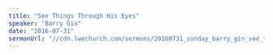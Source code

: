 ```yaml
---
title: "See Things Through His Eyes"
speaker: "Barry Gin"
date: "2016-07-31"
sermonUrl: "//cdn.lwechurch.com/sermons/20160731_sunday_barry_gin_see_things_through_his_eyes.mp3"
---
```

